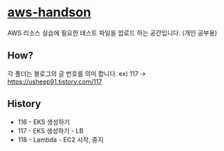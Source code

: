 # [aws-handson](https://usheep91.tistory.com)

AWS 리소스 실습에 필요한 테스트 파일을 업로드 하는 공간입니다. (개인 공부용)


## How? 
각 폴더는 블로그의 글 번호를 의미 합니다.
ex) 117 -> https://usheep91.tistory.com/117


## History
* 116 - EKS 생성하기
* 117 - EKS 생성하기 - LB
* 118 - Lambda - EC2 시작, 중지
